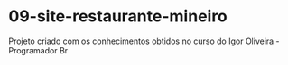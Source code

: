 # 09-site-restaurante-mineiro
Projeto criado com os conhecimentos obtidos no curso do Igor Oliveira - Programador Br

